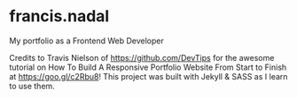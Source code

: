 # francis.nadal
My portfolio as a Frontend Web Developer

Credits to Travis Nielson of https://github.com/DevTips for the awesome tutorial on How To Build A Responsive Portfolio Website From
Start to Finish at https://goo.gl/c2Rbu8! This project was built with Jekyll & SASS as I learn to use them. 
